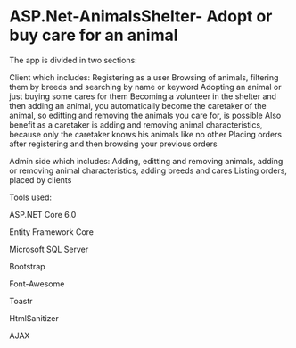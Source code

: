 # ASP.Net-AnimalsShelter- Adopt or buy care for an animal


The app is divided in two sections:

Client which includes:
Registering as a user
Browsing of animals, filtering them by breeds and searching by name or keyword
Adopting an animal or just buying some cares for them
Becoming a volunteer in the shelter and then adding an animal, you automatically become the caretaker of the animal, so editting and removing the animals you care for, is possible
Also benefit as a caretaker is adding and removing animal characteristics, because only the caretaker knows his animals like no other
Placing orders after registering and then browsing your previous orders

Admin side which includes:
Adding, editting and removing animals, adding or removing animal characteristics, adding breeds and cares
Listing orders, placed by clients

Tools used:

ASP.NET Core 6.0

Entity Framework Core

Microsoft SQL Server

Bootstrap

Font-Awesome

Toastr

HtmlSanitizer

AJAX

